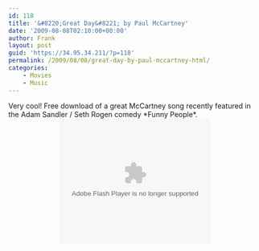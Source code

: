 ```yaml
---
id: 118
title: '&#8220;Great Day&#8221; by Paul McCartney'
date: '2009-08-08T02:10:00+00:00'
author: Frank
layout: post
guid: 'https://34.95.34.211/?p=118'
permalink: /2009/08/08/great-day-by-paul-mccartney-html/
categories:
    - Movies
    - Music
---
```


<div src="v5">Very cool! Free download of a great McCartney song recently featured in the Adam Sandler / Seth Rogen comedy *Funny People*.  
<center><div><object bgcolor="#000000" data="http://cdn.topspin.net/widgets/email2/swf/TSEmailMediaWidget.swf?timestamp=1249682022" height="250" id="TSWidget5578" type="application/x-shockwave-flash" width="300"><param name="allowScriptAccess" value="always"></param><param name="allowfullscreen" value="true"></param><param name="quality" value="high"></param><param name="movie" value="http://cdn.topspin.net/widgets/email2/swf/TSEmailMediaWidget.swf?timestamp=1249682022"></param><param name="flashvars" value="pid=NG5ZB43Z&widget_id=http://cdn.topspin.net/api/v1/artist/925/email_for_media/5578?timestamp=1249682022&theme=white"></param></object></div></center></div>